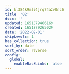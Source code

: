 ```yaml
---
id: kl384k9mli4jrq74a2v0nc6
title: '02'
desc: ''
updated: 1651879466169
created: 1651879265029
date: '2022-02-01'
skipLevels: 1
has_collection: true
sort_by: date
sort_order: reverse
config:
  global:
    enableBackLinks: false
---
```


